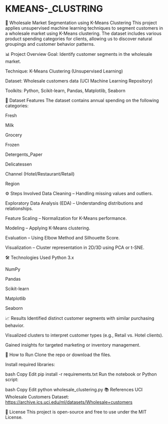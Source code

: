 # KMEANS-_CLUSTRING

🛒 Wholesale Market Segmentation using K-Means Clustering
This project applies unsupervised machine learning techniques to segment customers in a wholesale market using K-Means clustering. The dataset includes various product spending categories for clients, allowing us to discover natural groupings and customer behavior patterns.

📊 Project Overview
Goal: Identify customer segments in the wholesale market.

Technique: K-Means Clustering (Unsupervised Learning)

Dataset: Wholesale customers data (UCI Machine Learning Repository)

Toolkits: Python, Scikit-learn, Pandas, Matplotlib, Seaborn

📁 Dataset Features
The dataset contains annual spending on the following categories:

Fresh

Milk

Grocery

Frozen

Detergents_Paper

Delicatessen

Channel (Hotel/Restaurant/Retail)

Region

⚙️ Steps Involved
Data Cleaning – Handling missing values and outliers.

Exploratory Data Analysis (EDA) – Understanding distributions and relationships.

Feature Scaling – Normalization for K-Means performance.

Modeling – Applying K-Means clustering.

Evaluation – Using Elbow Method and Silhouette Score.

Visualization – Cluster representation in 2D/3D using PCA or t-SNE.

🛠️ Technologies Used
Python 3.x

NumPy

Pandas

Scikit-learn

Matplotlib

Seaborn

📈 Results
Identified distinct customer segments with similar purchasing behavior.

Visualized clusters to interpret customer types (e.g., Retail vs. Hotel clients).

Gained insights for targeted marketing or inventory management.

📌 How to Run
Clone the repo or download the files.

Install required libraries:

bash
Copy
Edit
pip install -r requirements.txt
Run the notebook or Python script:

bash
Copy
Edit
python wholesale_clustering.py
📚 References
UCI Wholesale Customers Dataset: https://archive.ics.uci.edu/ml/datasets/Wholesale+customers

📃 License
This project is open-source and free to use under the MIT License.
